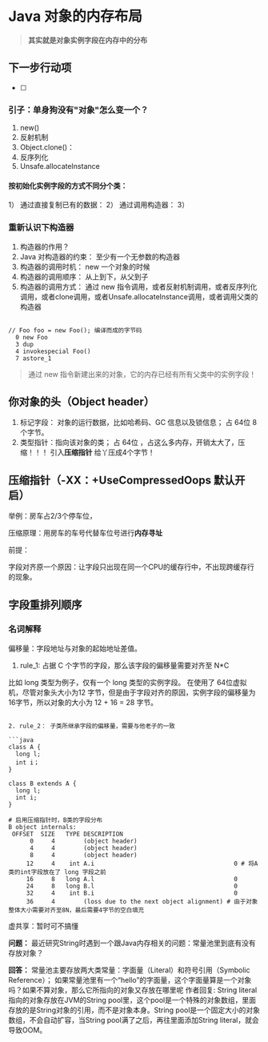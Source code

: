 # Java 对象的内存布局

> **其实就是对象实例字段在内存中的分布**

## 下一步行动项

- [ ] 

### 引子：单身狗没有"对象"怎么变一个？ 

1. new()
2. 反射机制
3. Object.clone()：
4. 反序列化
5. Unsafe.allocateInstance

#### 按初始化实例字段的方式不同分个类：

1） 通过直接复制已有的数据：
2） 通过调用构造器：
3）

### 重新认识下构造器

1. 构造器的作用？
2. Java 对构造器的约束： 至少有一个无参数的构造器
3. 构造器的调用时机： new 一个对象的时候
4. 构造器的调用顺序： 从上到下，从父到子
5. 构造器的调用方式： 通过 new 指令调用，或者反射机制调用，或者反序列化调用，或者clone调用，或者Unsafe.allocateInstance调用，或者调用父类的构造器

```shell

// Foo foo = new Foo(); 编译而成的字节码
  0 new Foo
  3 dup
  4 invokespecial Foo()
  7 astore_1

```

> 通过 new 指令新建出来的对象，它的内存已经有所有父类中的实例字段！

## 你对象的头（Object header）

1. 标记字段： 对象的运行数据，比如哈希码、GC 信息以及锁信息； 占 64位 8个字节。
2. 类型指针：指向该对象的类； 占 64位 ，占这么多内存，开销太大了，压缩！！！ 引入**压缩指针** 给丫压成4个字节！

## 压缩指针（-XX：+UseCompressedOops 默认开启）

举例：房车占2/3个停车位，

压缩原理：用房车的车号代替车位号进行**内存寻址**

前提：

字段对齐原一个原因：让字段只出现在同一个CPU的缓存行中，不出现跨缓存行的现象。

## 字段重排列顺序

### 名词解释

偏移量：字段地址与对象的起始地址差值。

1. rule_1: 占据 C 个字节的字段，那么该字段的偏移量需要对齐至 N*C

比如 long 类型为例子，仅有一个 long 类型的实例字段。 
在使用了 64位虚拟机，尽管对象头大小为12 字节，但是由于字段对齐的原因，实例字段的偏移量为16字节，所以对象的大小为 12 + 16 = 28 字节。

```shell

2. rule_2： 子类所继承字段的偏移量，需要与他老子的一致
   
```java
class A {
  long l;
  int i；
}

class B extends A {
  long l;
  int i;
}
```

```shell
# 启用压缩指针时，B类的字段分布
B object internals:
 OFFSET  SIZE   TYPE DESCRIPTION
      0     4        (object header)
      4     4        (object header)
      8     4        (object header)
     12     4    int A.i                                       0 # 将A类的int字段放在了 long 字段之前
     16     8   long A.l                                       0
     24     8   long B.l                                       0
     32     4    int B.i                                       0
     36     4        (loss due to the next object alignment) # 由于对象整体大小需要对齐至8N，最后需要4字节的空白填充
```

虚共享：暂时可不搞懂

**问题：**
最近研究String时遇到一个跟Java内存相关的问题：常量池里到底有没有存放对象？

**回答：**
常量池主要存放两大类常量：字面量（Literal）和符号引用（Symbolic Reference）；
如果常量池里有一个“hello”的字面量，这个字面量算是一个对象吗？如果不算对象，那么它所指向的对象又存放在哪里呢
作者回复: String literal指向的对象存放在JVM的String pool里，这个pool是一个特殊的对象数组，里面存放的是String对象的引用，而不是对象本身。String pool是一个固定大小的对象数组，不会自动扩容，当String pool满了之后，再往里面添加String literal，就会导致OOM。